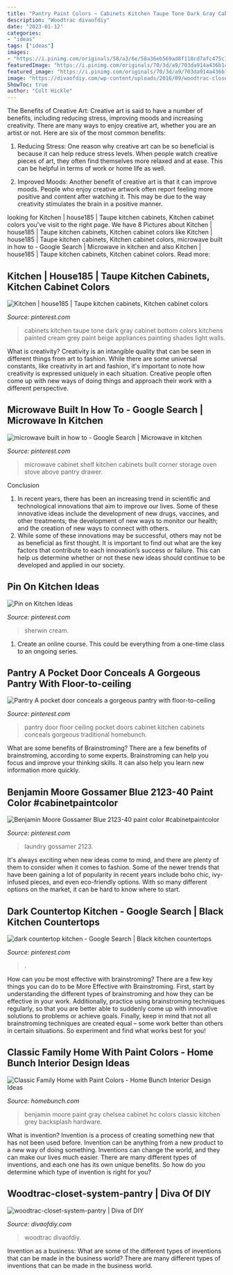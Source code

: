 ```yaml
---
title: "Pantry Paint Colors ~ Cabinets Kitchen Taupe Tone Dark Gray Cabinet Bottom Colors Kitchens Painted Cream Grey Paint Beige Appliances Painting Shades Light Walls"
description: "Woodtrac divaofdiy"
date: "2023-01-12"
categories:
- "ideas"
tags: ["ideas"]
images:
- "https://i.pinimg.com/originals/58/a3/6e/58a36eb569ad8f118cd7afc475c19bfd.jpg"
featuredImage: "https://i.pinimg.com/originals/70/3d/a9/703da914a436b14730fb0ba0213ebea3.jpg"
featured_image: "https://i.pinimg.com/originals/70/3d/a9/703da914a436b14730fb0ba0213ebea3.jpg"
image: "https://divaofdiy.com/wp-content/uploads/2016/09/woodtrac-closet-system-pantry.jpg"
ShowToc: true
author: "Colt Hickle"
---
```



The Benefits of Creative Art:
Creative art is said to have a number of benefits, including reducing stress, improving moods and increasing creativity. There are many ways to enjoy creative art, whether you are an artist or not. Here are six of the most common benefits:
1. Reducing Stress: One reason why creative art can be so beneficial is because it can help reduce stress levels. When people watch creative pieces of art, they often find themselves more relaxed and at ease. This can be helpful in terms of work or home life as well.

2. Improved Moods: Another benefit of creative art is that it can improve moods. People who enjoy creative artwork often report feeling more positive and content after watching it. This may be due to the way creativity stimulates the brain in a positive manner.


	

		
looking for Kitchen | house185 | Taupe kitchen cabinets, Kitchen cabinet colors you've visit to the right page. We have 8 Pictures about Kitchen | house185 | Taupe kitchen cabinets, Kitchen cabinet colors like Kitchen | house185 | Taupe kitchen cabinets, Kitchen cabinet colors, microwave built in how to - Google Search | Microwave in kitchen and also Kitchen | house185 | Taupe kitchen cabinets, Kitchen cabinet colors. Read more:
		
    
## Kitchen | House185 | Taupe Kitchen Cabinets, Kitchen Cabinet Colors

<img loading=lazy src="https://i.pinimg.com/originals/58/a3/6e/58a36eb569ad8f118cd7afc475c19bfd.jpg" onerror="this.onerror=null;this.src='https://tse4.mm.bing.net/th?id=OIP.YD2drElvKes6cVjkCLIPbgHaJ4&amp;pid=15.1';" alt="Kitchen | house185 | Taupe kitchen cabinets, Kitchen cabinet colors">

_Source: pinterest.com_

>cabinets kitchen taupe tone dark gray cabinet bottom colors kitchens painted cream grey paint beige appliances painting shades light walls. 

	

What is creativity?
Creativity is an intangible quality that can be seen in different things from art to fashion. While there are some universal constants, like creativity in art and fashion, it's important to note how creativity is expressed uniquely in each situation. Creative people often come up with new ways of doing things and approach their work with a different perspective.

    
## Microwave Built In How To - Google Search | Microwave In Kitchen

<img loading=lazy src="https://i.pinimg.com/736x/17/eb/76/17eb76daf98f15ee8f842cb5a0bda945.jpg" onerror="this.onerror=null;this.src='https://tse4.mm.bing.net/th?id=OIP.J6PRZr8zxT0KuJhLYPF8DgHaHA&amp;pid=15.1';" alt="microwave built in how to - Google Search | Microwave in kitchen">

_Source: pinterest.com_

>microwave cabinet shelf kitchen cabinets built corner storage oven stove above pantry drawer. 

	

Conclusion
1. In recent years, there has been an increasing trend in scientific and technological innovations that aim to improve our lives. Some of these innovative ideas include the development of new drugs, vaccines, and other treatments; the development of new ways to monitor our health; and the creation of new ways to connect with others.
2. While some of these innovations may be successful, others may not be as beneficial as first thought. It is important to find out what are the key factors that contribute to each innovation’s success or failure. This can help us determine whether or not these new ideas should continue to be developed and applied in our society.

    
## Pin On Kitchen Ideas

<img loading=lazy src="https://i.pinimg.com/originals/70/3d/a9/703da914a436b14730fb0ba0213ebea3.jpg" onerror="this.onerror=null;this.src='https://tse3.mm.bing.net/th?id=OIP.oUkSjZO12OPDjhUlJSnmdQHaN4&amp;pid=15.1';" alt="Pin on Kitchen Ideas">

_Source: pinterest.com_

>sherwin cream. 

	

1. Create an online course. This could be everything from a one-time class to an ongoing series.

    
## Pantry A Pocket Door Conceals A Gorgeous Pantry With Floor-to-ceiling

<img loading=lazy src="https://i.pinimg.com/736x/bc/be/ac/bcbeacdfa80731d41f1c780761f9d0ec.jpg" onerror="this.onerror=null;this.src='https://tse1.mm.bing.net/th?id=OIP.QfFy_7c6ctgGflFSc5BnxwHaLH&amp;pid=15.1';" alt="Pantry A pocket door conceals a gorgeous pantry with floor-to-ceiling">

_Source: pinterest.com_

>pantry door floor ceiling pocket doors cabinet kitchen cabinets conceals gorgeous traditional homebunch. 

	

What are some benefits of Brainstroming?
There are a few benefits of brainstroming, according to some experts. Brainstroming can help you focus and improve your thinking skills. It can also help you learn new information more quickly.

    
## Benjamin Moore Gossamer Blue 2123-40 Paint Color #cabinetpaintcolor

<img loading=lazy src="https://i.pinimg.com/736x/d4/e3/e9/d4e3e9b6f6fd20f18a9cdb55fa3ac25f.jpg" onerror="this.onerror=null;this.src='https://tse2.mm.bing.net/th?id=OIP.cv6Jg7ptDtjNiCnqEDTrngHaLH&amp;pid=15.1';" alt="Benjamin Moore Gossamer Blue 2123-40 paint color #cabinetpaintcolor">

_Source: pinterest.com_

>laundry gossamer 2123. 

	

It's always exciting when new ideas come to mind, and there are plenty of them to consider when it comes to fashion. Some of the newer trends that have been gaining a lot of popularity in recent years include boho chic, ivy-infused pieces, and even eco-friendly options. With so many different options on the market, it can be hard to know where to start.

    
## Dark Countertop Kitchen - Google Search | Black Kitchen Countertops

<img loading=lazy src="https://i.pinimg.com/originals/2d/dd/88/2ddd88c5c243b2ba8b85888357cebe00.jpg" onerror="this.onerror=null;this.src='https://tse2.mm.bing.net/th?id=OIP.ftHfcDDhrvcrCxB7wwY3_QHaKk&amp;pid=15.1';" alt="dark countertop kitchen - Google Search | Black kitchen countertops">

_Source: pinterest.com_

>. 

	

How can you be most effective with brainstroming?
There are a few key things you can do to be More Effective with Brainstroming. First, start by understanding the different types of brainstroming and how they can be effective in your work. Additionally, practice using brainstroming techniques regularly, so that you are better able to suddenly come up with innovative solutions to problems or achieve goals. Finally, keep in mind that not all brainstroming techniques are created equal – some work better than others in certain situations. So experiment and find what works best for you!

    
## Classic Family Home With Paint Colors - Home Bunch Interior Design Ideas

<img loading=lazy src="https://www.homebunch.com/wp-content/uploads/2017/06/Chelsea-Gray-HC-168-Benjamin-Moore.-Chelsea-Gray-HC-168-Benjamin-Moore-Paint-Color.-Chelsea-Gray-HC-168-Benjamin-Moore-r-Chelsea-Gray-HC-168-Benjamin-Moore-ChelseaGrayHC168BenjaminMoore.jpg" onerror="this.onerror=null;this.src='https://tse3.mm.bing.net/th?id=OIP.E2vllSR1e6hhjcsUuc0aJgHaLH&amp;pid=15.1';" alt="Classic Family Home with Paint Colors - Home Bunch Interior Design Ideas">

_Source: homebunch.com_

>benjamin moore paint gray chelsea cabinet hc colors classic kitchen grey backsplash hardware. 

	

What is invention?
Invention is a process of creating something new that has not been used before. Invention can be anything from a new product to a new way of doing something. Inventions can change the world, and they can make our lives much easier. There are many different types of inventions, and each one has its own unique benefits. So how do you determine which type of invention is right for you?

    
## Woodtrac-closet-system-pantry | Diva Of DIY

<img loading=lazy src="https://divaofdiy.com/wp-content/uploads/2016/09/woodtrac-closet-system-pantry.jpg" onerror="this.onerror=null;this.src='https://tse4.mm.bing.net/th?id=OIP.PGnW25_n37-nPKfgJtD58AHaK6&amp;pid=15.1';" alt="woodtrac-closet-system-pantry | Diva of DIY">

_Source: divaofdiy.com_

>woodtrac divaofdiy. 

	

Invention as a business: What are some of the different types of inventions that can be made in the business world?
There are many different types of inventions that can be made in the business world.

